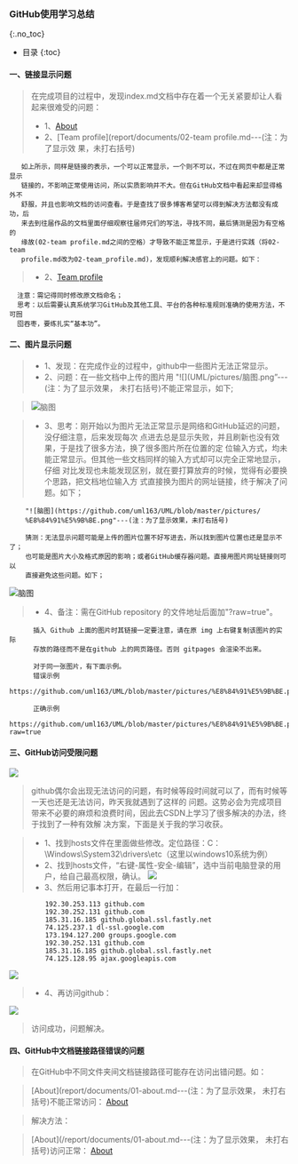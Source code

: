 ### GitHub使用学习总结
{:.no_toc}

* 目录
{:toc}

#### 一、链接显示问题
> 在完成项目的过程中，发现index.md文档中存在着一个无关紧要却让人看起来很难受的问题：
> * 1、[About](report/documents/01-about.md)
> * 2、[Team profile](report/documents/02-team profile.md---(注：为了显示效
       果，未打右括号)

       如上所示，同样是链接的表示，一个可以正常显示，一个则不可以，不过在网页中都是正常显示
       链接的，不影响正常使用访问，所以实质影响并不大。但在GitHub文档中看起来却显得格外不
       舒服，并且也影响文档的访问查看。于是查找了很多博客希望可以得到解决方法都没有成功，后
       来去到往届作品的文档里面仔细观察往届师兄们的写法，寻找不同，最后猜测是因为有空格的
       缘故(02-team profile.md之间的空格）才导致不能正常显示，于是进行实践（将02-team 
       profile.md改为02-team_profile.md)，发现顺利解决感官上的问题。如下：
       
>* 2、[Team profile](report/documents/02-team_profile.md)

      注意：需记得同时修改原文档命名；
      思考：以后需要认真系统学习GitHub及其他工具、平台的各种标准规则准确的使用方法，不可囫
      囵吞枣，要练扎实“基本功”。
      
#### 二、图片显示问题
> * 1、发现：在完成作业的过程中，github中一些图片无法正常显示。
> * 2、问题：在一些文档中上传的图片用 "![](UML/pictures/脑图.png”---(注：为了显示效果，
       未打右括号)不能正常显示，如下;
       
> ![脑图](UML/pictures/脑图.png)

> * 3、思考：刚开始以为图片无法正常显示是网络和GitHub延迟的问题，没仔细注意，后来发现每次
       点进去总是显示失败，并且刷新也没有效果，于是找了很多方法，换了很多图片所在位置的定
       位输入方式，均未能正常显示。但其他一些文档同样的输入方式却可以完全正常地显示，仔细
       对比发现也未能发现区别，就在要打算放弃的时候，觉得有必要换个思路，把文档地位输入方
       式直接换为图片的网址链接，终于解决了问题。如下； 
       
        "![脑图](https://github.com/uml163/UML/blob/master/pictures/
        %E8%84%91%E5%9B%BE.png"---(注：为了显示效果，未打右括号)
       
        猜测：无法显示问题可能是上传的图片位置不好写进去，所以找到图片位置也还是显示不了；
        也可能是图片大小及格式原因的影响；或者GitHub缓存器问题。直接用图片网址链接则可以
        直接避免这些问题。如下；
        
![脑图](https://github.com/uml163/UML/blob/master/pictures/%E8%84%91%E5%9B%BE.png?raw=true)

> * 4、备注：需在GitHub repository 的文件地址后面加"?raw=true"。

          插入 Github 上面的图片时其链接一定要注意，请在原 img 上右键复制该图片的实际
          存放的路径而不是在github 上的网页路径。否则 gitpages 会渲染不出来。

          对于同一张图片，有下面示例。
          错误示例 
          https://github.com/uml163/UML/blob/master/pictures/%E8%84%91%E5%9B%BE.png

          正确示例
          https://github.com/uml163/UML/blob/master/pictures/%E8%84%91%E5%9B%BE.png?raw=true
          
#### 三、GitHub访问受限问题

 ![](https://github.com/uml163/UML/blob/master/pictures/images/zm_3.PNG?raw=true)
> github偶尔会出现无法访问的问题，有时候等段时间就可以了，而有时候等一天也还是无法访问，昨天我就遇到了这样的
  问题。这势必会为完成项目带来不必要的麻烦和浪费时间，因此去CSDN上学习了很多解决的办法，终于找到了一种有效解
  决方案，下面是关于我的学习收获。
  
> * 1、找到hosts文件在里面做些修改。定位路径：C：\Windows\System32\drivers\etc（这里以windows10系统为例）
> * 2、找到hosts文件，“右键-属性-安全-编辑”，选中当前电脑登录的用户，给自己最高权限，确认。
  ![](https://github.com/uml163/UML/blob/master/pictures/images/zm_4.PNG?raw=true)
> * 3、然后用记事本打开，在最后一行加：

             192.30.253.113 github.com
             192.30.252.131 github.com
             185.31.16.185 github.global.ssl.fastly.net
             74.125.237.1 dl-ssl.google.com
             173.194.127.200 groups.google.com
             192.30.252.131 github.com
             185.31.16.185 github.global.ssl.fastly.net
             74.125.128.95 ajax.googleapis.com
             
   ![](https://github.com/uml163/UML/blob/master/pictures/images/zm_2.PNG?raw=true)
> * 4、再访问github：

  ![](https://github.com/uml163/UML/blob/master/pictures/images/zm_1.PNG?raw=true)
> 访问成功，问题解决。

#### 四、GitHub中文档链接路径错误的问题
> 在GitHub中不同文件夹间文档链接路径可能存在访问出错问题。如： 

> [About](report/documents/01-about.md---(注：为了显示效果，
       未打右括号)不能正常访问：
          [About](report/documents/01-about.md)
          
> 解决方法：

> [About](/report/documents/01-about.md---(注：为了显示效果，
       未打右括号)访问正常：
          [About](/report/documents/01-about.md)
       
   
          
     

